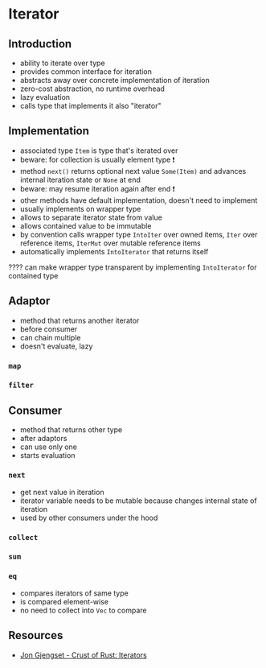 # Iterator



## Introduction

- ability to iterate over type
- provides common interface for iteration
- abstracts away over concrete implementation of iteration
- zero-cost abstraction, no runtime overhead
- lazy evaluation
- calls type that implements it also "iterator"



## Implementation

- associated type `Item` is type that's iterated over
- beware: for collection is usually element type ❗️
- method `next()` returns optional next value `Some(Item)` and advances internal iteration state or `None` at end
- beware: may resume iteration again after end ❗️
- other methods have default implementation, doesn't need to implement
- usually implements on wrapper type
- allows to separate iterator state from value
- allows contained value to be immutable
- by convention calls wrapper type `IntoIter` over owned items, `Iter` over reference items, `IterMut` over mutable reference items
- automatically implements `IntoIterator` that returns itself

???? can make wrapper type transparent by implementing `IntoIterator` for contained type



## Adaptor

- method that returns another iterator
- before consumer
- can chain multiple
- doesn't evaluate, lazy

### `map`

### `filter`



## Consumer

- method that returns other type
- after adaptors
- can use only one
- starts evaluation

### `next`

- get next value in iteration
- iterator variable needs to be mutable because changes internal state of iteration
- used by other consumers under the hood

### `collect`

### `sum`

### `eq`

- compares iterators of same type
- is compared element-wise
- no need to collect into `Vec` to compare



## Resources

- [Jon Gjengset - Crust of Rust: Iterators](https://youtube.com/watch?v=yozQ9C69pNs)
